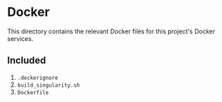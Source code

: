 # Docker

This directory contains the relevant Docker files for this project's Docker
services. 

## Included

1. `.dockerignore`
2. `build_singularity.sh`
3. `Dockerfile`